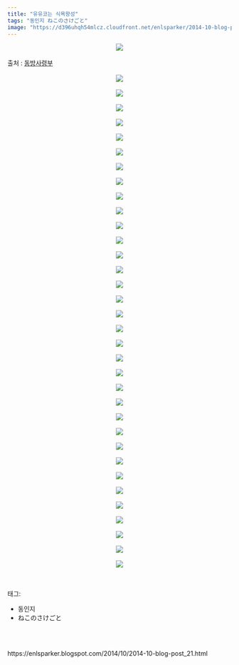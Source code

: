 ```yaml
---
title: "유유코는 식욕왕성"
tags: "동인지 ねこのさけごと"
image: "https://d396uhqh54mlcz.cloudfront.net/enlsparker/2014-10-blog-post_21/001.png"
---
```

<div class="article">
<div class="post-body entry-content" id="post-body-7354187950982509578" itemprop="description articleBody">
<div class="separator" style="clear: both; text-align: center;">
<img src="{{ site.imgserver7 }}/enlsparker/2014-10-blog-post_21/001.png"/></div>
<br/>
<a name="more"></a>출처 : <a href="http://cafe.naver.com/touhouheadquarters">동방사령부</a><br/>
<br/>
<div class="separator" style="clear: both; text-align: center;">
<img src="{{ site.imgserver7 }}/enlsparker/2014-10-blog-post_21/002.png"/></div>
<br/>
<div class="separator" style="clear: both; text-align: center;">
<img src="{{ site.imgserver7 }}/enlsparker/2014-10-blog-post_21/003.png"/></div>
<br/>
<div class="separator" style="clear: both; text-align: center;">
<img src="{{ site.imgserver7 }}/enlsparker/2014-10-blog-post_21/004.png"/></div>
<br/>
<div class="separator" style="clear: both; text-align: center;">
<img src="{{ site.imgserver7 }}/enlsparker/2014-10-blog-post_21/005.png"/></div>
<br/>
<div class="separator" style="clear: both; text-align: center;">
<img src="{{ site.imgserver7 }}/enlsparker/2014-10-blog-post_21/006.png"/></div>
<br/>
<div class="separator" style="clear: both; text-align: center;">
<img src="{{ site.imgserver7 }}/enlsparker/2014-10-blog-post_21/007.png"/></div>
<br/>
<div class="separator" style="clear: both; text-align: center;">
<img src="{{ site.imgserver7 }}/enlsparker/2014-10-blog-post_21/008.png"/></div>
<br/>
<div class="separator" style="clear: both; text-align: center;">
<img src="{{ site.imgserver7 }}/enlsparker/2014-10-blog-post_21/009.png"/></div>
<br/>
<div class="separator" style="clear: both; text-align: center;">
<img src="{{ site.imgserver7 }}/enlsparker/2014-10-blog-post_21/010.png"/></div>
<br/>
<div class="separator" style="clear: both; text-align: center;">
<img src="{{ site.imgserver7 }}/enlsparker/2014-10-blog-post_21/011.png"/></div>
<br/>
<div class="separator" style="clear: both; text-align: center;">
<img src="{{ site.imgserver7 }}/enlsparker/2014-10-blog-post_21/012.png"/></div>
<br/>
<div class="separator" style="clear: both; text-align: center;">
<img src="{{ site.imgserver7 }}/enlsparker/2014-10-blog-post_21/013.png"/></div>
<br/>
<div class="separator" style="clear: both; text-align: center;">
<img src="{{ site.imgserver7 }}/enlsparker/2014-10-blog-post_21/014.png"/></div>
<br/>
<div class="separator" style="clear: both; text-align: center;">
<img src="{{ site.imgserver7 }}/enlsparker/2014-10-blog-post_21/015.png"/></div>
<br/>
<div class="separator" style="clear: both; text-align: center;">
<img src="{{ site.imgserver7 }}/enlsparker/2014-10-blog-post_21/016.png"/></div>
<br/>
<div class="separator" style="clear: both; text-align: center;">
<img src="{{ site.imgserver7 }}/enlsparker/2014-10-blog-post_21/017.png"/></div>
<br/>
<div class="separator" style="clear: both; text-align: center;">
<img src="{{ site.imgserver7 }}/enlsparker/2014-10-blog-post_21/018.png"/></div>
<br/>
<div class="separator" style="clear: both; text-align: center;">
<img src="{{ site.imgserver7 }}/enlsparker/2014-10-blog-post_21/019.png"/></div>
<br/>
<div class="separator" style="clear: both; text-align: center;">
<img src="{{ site.imgserver7 }}/enlsparker/2014-10-blog-post_21/020.png"/></div>
<br/>
<div class="separator" style="clear: both; text-align: center;">
<img src="{{ site.imgserver7 }}/enlsparker/2014-10-blog-post_21/021.png"/></div>
<br/>
<div class="separator" style="clear: both; text-align: center;">
<img src="{{ site.imgserver7 }}/enlsparker/2014-10-blog-post_21/022.png"/></div>
<br/>
<div class="separator" style="clear: both; text-align: center;">
<img src="{{ site.imgserver7 }}/enlsparker/2014-10-blog-post_21/023.png"/></div>
<br/>
<div class="separator" style="clear: both; text-align: center;">
<img src="{{ site.imgserver7 }}/enlsparker/2014-10-blog-post_21/024.png"/></div>
<br/>
<div class="separator" style="clear: both; text-align: center;">
<img src="{{ site.imgserver7 }}/enlsparker/2014-10-blog-post_21/025.png"/></div>
<br/>
<div class="separator" style="clear: both; text-align: center;">
<img src="{{ site.imgserver7 }}/enlsparker/2014-10-blog-post_21/026.png"/></div>
<br/>
<div class="separator" style="clear: both; text-align: center;">
<img src="{{ site.imgserver7 }}/enlsparker/2014-10-blog-post_21/027.png"/></div>
<br/>
<div class="separator" style="clear: both; text-align: center;">
<img src="{{ site.imgserver7 }}/enlsparker/2014-10-blog-post_21/028.png"/></div>
<br/>
<div class="separator" style="clear: both; text-align: center;">
<img src="{{ site.imgserver7 }}/enlsparker/2014-10-blog-post_21/029.png"/></div>
<br/>
<div class="separator" style="clear: both; text-align: center;">
<img src="{{ site.imgserver7 }}/enlsparker/2014-10-blog-post_21/030.png"/></div>
<br/>
<div class="separator" style="clear: both; text-align: center;">
<img src="{{ site.imgserver7 }}/enlsparker/2014-10-blog-post_21/031.png"/></div>
<br/>
<div class="separator" style="clear: both; text-align: center;">
<img src="{{ site.imgserver7 }}/enlsparker/2014-10-blog-post_21/032.png"/></div>
<br/>
<div class="separator" style="clear: both; text-align: center;">
<img src="{{ site.imgserver7 }}/enlsparker/2014-10-blog-post_21/033.png"/></div>
<br/>
<div class="separator" style="clear: both; text-align: center;">
<img src="{{ site.imgserver7 }}/enlsparker/2014-10-blog-post_21/034.png"/></div>
<br/>
<div class="separator" style="clear: both; text-align: center;">
<img src="{{ site.imgserver7 }}/enlsparker/2014-10-blog-post_21/035.png"/></div>
<br/>
<div style="clear: both;"></div>
</div></div><br/>
<div class="tagTrail">
<p>태그: </p>
<ul>
<li>동인지</li>
<li>ねこのさけごと</li>
</ul>
</div><br/>

<br/>
<p id="refer">https://enlsparker.blogspot.com/2014/10/2014-10-blog-post_21.html</p>
<br/>

